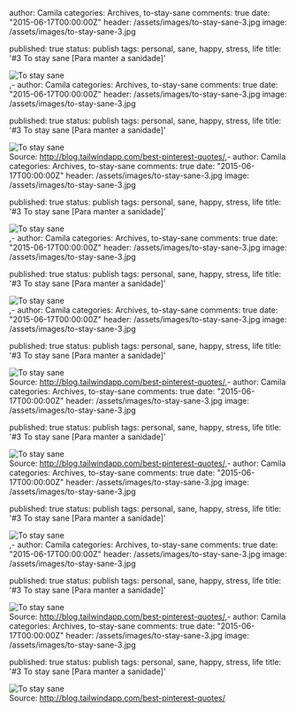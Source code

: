
author: Camila
categories: Archives, to-stay-sane
comments: true
date: "2015-06-17T00:00:00Z"
header: /assets/images/to-stay-sane-3.jpg
image: /assets/images/to-stay-sane-3.jpg
 
published: true
status: publish
tags: personal, sane, happy, stress, life
title: '#3 To stay sane [Para manter a sanidade]'


<img title="To stay sane" alt="To stay sane" src="/assets/images/to-stay-sane-3.jpg" /><br>,-
author: Camila
categories: Archives, to-stay-sane
comments: true
date: "2015-06-17T00:00:00Z"
header: /assets/images/to-stay-sane-3.jpg
image: /assets/images/to-stay-sane-3.jpg
 
published: true
status: publish
tags: personal, sane, happy, stress, life
title: '#3 To stay sane [Para manter a sanidade]'


<img title="To stay sane" alt="To stay sane" src="/assets/images/to-stay-sane-3.jpg" /><br>
Source: <a href="http://blog.tailwindapp.com/best-pinterest-quotes/" target="_blank">http://blog.tailwindapp.com/best-pinterest-quotes/</a>,-
author: Camila
categories: Archives, to-stay-sane
comments: true
date: "2015-06-17T00:00:00Z"
header: /assets/images/to-stay-sane-3.jpg
image: /assets/images/to-stay-sane-3.jpg
 
published: true
status: publish
tags: personal, sane, happy, stress, life
title: '#3 To stay sane [Para manter a sanidade]'


<img title="To stay sane" alt="To stay sane" src="/assets/images/to-stay-sane-3.jpg" /><br>,-
author: Camila
categories: Archives, to-stay-sane
comments: true
date: "2015-06-17T00:00:00Z"
header: /assets/images/to-stay-sane-3.jpg
image: /assets/images/to-stay-sane-3.jpg
 
published: true
status: publish
tags: personal, sane, happy, stress, life
title: '#3 To stay sane [Para manter a sanidade]'


<img title="To stay sane" alt="To stay sane" src="/assets/images/to-stay-sane-3.jpg" /><br>,-
author: Camila
categories: Archives, to-stay-sane
comments: true
date: "2015-06-17T00:00:00Z"
header: /assets/images/to-stay-sane-3.jpg
image: /assets/images/to-stay-sane-3.jpg
 
published: true
status: publish
tags: personal, sane, happy, stress, life
title: '#3 To stay sane [Para manter a sanidade]'


<img title="To stay sane" alt="To stay sane" src="/assets/images/to-stay-sane-3.jpg" /><br>
Source: <a href="http://blog.tailwindapp.com/best-pinterest-quotes/" target="_blank">http://blog.tailwindapp.com/best-pinterest-quotes/</a>,-
author: Camila
categories: Archives, to-stay-sane
comments: true
date: "2015-06-17T00:00:00Z"
header: /assets/images/to-stay-sane-3.jpg
image: /assets/images/to-stay-sane-3.jpg
 
published: true
status: publish
tags: personal, sane, happy, stress, life
title: '#3 To stay sane [Para manter a sanidade]'


<img title="To stay sane" alt="To stay sane" src="/assets/images/to-stay-sane-3.jpg" /><br>
Source: <a href="http://blog.tailwindapp.com/best-pinterest-quotes/" target="_blank">http://blog.tailwindapp.com/best-pinterest-quotes/</a>,-
author: Camila
categories: Archives, to-stay-sane
comments: true
date: "2015-06-17T00:00:00Z"
header: /assets/images/to-stay-sane-3.jpg
image: /assets/images/to-stay-sane-3.jpg
 
published: true
status: publish
tags: personal, sane, happy, stress, life
title: '#3 To stay sane [Para manter a sanidade]'


<img title="To stay sane" alt="To stay sane" src="/assets/images/to-stay-sane-3.jpg" /><br>,-
author: Camila
categories: Archives, to-stay-sane
comments: true
date: "2015-06-17T00:00:00Z"
header: /assets/images/to-stay-sane-3.jpg
image: /assets/images/to-stay-sane-3.jpg
 
published: true
status: publish
tags: personal, sane, happy, stress, life
title: '#3 To stay sane [Para manter a sanidade]'


<img title="To stay sane" alt="To stay sane" src="/assets/images/to-stay-sane-3.jpg" /><br>
Source: <a href="http://blog.tailwindapp.com/best-pinterest-quotes/" target="_blank">http://blog.tailwindapp.com/best-pinterest-quotes/</a>,-
author: Camila
categories: Archives, to-stay-sane
comments: true
date: "2015-06-17T00:00:00Z"
header: /assets/images/to-stay-sane-3.jpg
image: /assets/images/to-stay-sane-3.jpg
 
published: true
status: publish
tags: personal, sane, happy, stress, life
title: '#3 To stay sane [Para manter a sanidade]'


<img title="To stay sane" alt="To stay sane" src="/assets/images/to-stay-sane-3.jpg" /><br>
Source: <a href="http://blog.tailwindapp.com/best-pinterest-quotes/" target="_blank">http://blog.tailwindapp.com/best-pinterest-quotes/</a>